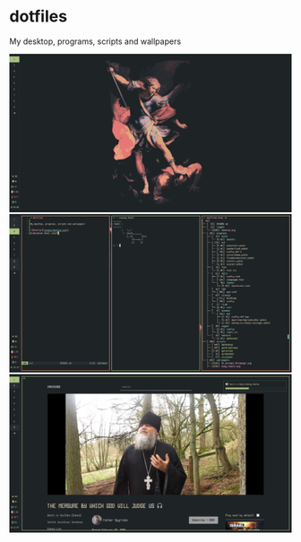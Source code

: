# dotfiles

My desktop, programs, scripts and wallpapers

![desktop](images/desktop.png)
![terminal](images/foot.png)
![browser](images/librewolf.png)
